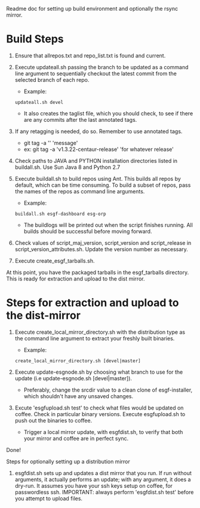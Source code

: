 Readme doc for setting up build environment and optionally the rsync mirror.
# Build Steps
1. Ensure that allrepos.txt and repo_list.txt is found and current.

2. Execute updateall.sh passing the branch to be updated as a command line argument to sequentially checkout the latest commit from the selected branch of each repo.
   * Example: 
   ``` shell 
   updateall.sh devel 
   ``` 
   * It also creates the taglist file, which you should check, to see if there are any commits after the last annotated tags.

3. If any retagging is needed, do so. Remember to use annotated tags. 
   * git tag -a '<version>' 'message'
   * ex: git tag -a 'v1.3.22-centaur-release' 'for whatever release'

4. Check paths to JAVA and PYTHON installation directories listed in buildall.sh. Use Sun Java 8 and Python 2.7

5. Execute buildall.sh to build repos using Ant.  This builds all repos by default, which can be time consuming.  To build a subset of repos, pass the names of the repos as command line arguments.
   * Example: 
   ``` shell
   buildall.sh esgf-dashboard esg-orp
   ```
   * The buildlogs will be printed out when the script finishes running.  All builds should be successful before moving forward.

6. Check values of script_maj_version, script_version and script_release in script_version_attributes.sh.  Update the version number as necessary.

7. Execute create_esgf_tarballs.sh.

At this point, you have the packaged tarballs in the esgf_tarballs directory. This is ready for extraction and upload to the dist mirror.



# Steps for extraction and upload to the dist-mirror 

1. Execute create_local_mirror_directory.sh with the distribution type as the command line argument to extract your freshly built binaries.
	* Example: 
	``` shell
	create_local_mirror_directory.sh [devel|master]
	```

2. Execute update-esgnode.sh by choosing what branch to use for the update (i.e update-esgnode.sh [devel|master]). 
	* Preferably, change the srcdir value to a clean clone of esgf-installer, which shouldn't have any unsaved changes.

3. Excute 'esgfupload.sh test' to check what files would be updated on coffee. Check in particular binary versions. Execute esgfupload.sh to push out the binaries to coffee. 
	* Trigger a local mirror update, with esgfdist.sh, to verify that both your mirror and coffee are in perfect sync.

Done!

Steps for optionally setting up a distribution mirror

1. esgfdist.sh sets up and updates a dist mirror that you run. If run without arguments, it actually performs an update; with any argument, it does a dry-run.
It assumes you have your ssh keys setup on coffee, for passwordless ssh.
IMPORTANT: always perform 'esgfdist.sh test' before you attempt to upload files.
